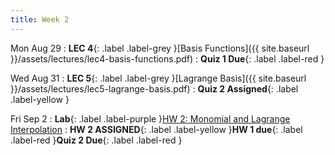 ```yaml
---
title: Week 2
---
```


Mon Aug 29
: **LEC 4**{: .label .label-grey }[Basis Functions]({{ site.baseurl }}/assets/lectures/lec4-basis-functions.pdf)
: **Quiz 1 Due**{: .label .label-red }

Wed Aug 31
: **LEC 5**{: .label .label-grey }[Lagrange Basis]({{ site.baseurl }}/assets/lectures/lec5-lagrange-basis.pdf)
: **Quiz 2 Assigned**{: .label .label-yellow }

Fri Sep 2
: **Lab**{: .label .label-purple }[HW 2: Monomial and Lagrange Interpolation](https://classroom.github.com/a/3G4E69_d)
: **HW 2 ASSIGNED**{: .label .label-yellow }**HW 1 due**{: .label .label-red }**Quiz 2 Due**{: .label .label-red }